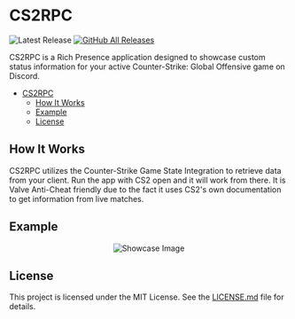 
# CS2RPC  
![Latest Release](https://img.shields.io/github/v/release/ethangwaddell/cs2rpc?color=grey&label=Latest%20Release&logo=github)
[![GitHub All Releases](https://img.shields.io/github/downloads/ethangwaddell/cs2rpc/total?color=cyan&label=Downloads&logo=github)](https://github.com/ethangwaddell/cs2rpc/releases)



CS2RPC is a Rich Presence application designed to showcase custom status information for your active Counter-Strike: Global Offensive game on Discord.

- [CS2RPC](#cs2rpc)
	- [How It Works](#how-it-works)
	- [Example](#example)
	- [License](#license)

## How It Works
CS2RPC utilizes the Counter-Strike Game State Integration to retrieve data from your client. Run the app with CS2 open and it will work from there. It is Valve Anti-Cheat friendly due to the fact it uses CS2's own documentation to get information from live matches.
## Example
<p align="center">
  <img src="https://github-production-user-asset-6210df.s3.amazonaws.com/40289304/327915843-d682e171-7cd8-461c-840f-f878b5a05cda.png?X-Amz-Algorithm=AWS4-HMAC-SHA256&X-Amz-Credential=AKIAVCODYLSA53PQK4ZA%2F20240504%2Fus-east-1%2Fs3%2Faws4_request&X-Amz-Date=20240504T033418Z&X-Amz-Expires=300&X-Amz-Signature=6bef9fac71eba91bb46a1745792441c40c6152bc3893ad6ea1595a30a46ccbe5&X-Amz-SignedHeaders=host&actor_id=40289304&key_id=0&repo_id=795285152" alt="Showcase Image">
</p>

## License
This project is licensed under the MIT License. See the [LICENSE.md](LICENSE) file for details.
